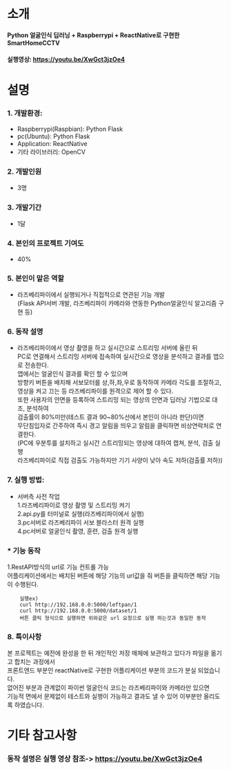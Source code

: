 소개
============
#### Python 얼굴인식 딥러닝 + Raspberrypi + ReactNative로 구현한 SmartHomeCCTV
#### 실행영상: https://youtu.be/XwGct3jzOe4


설명
====
### 1. 개발환경:  
* Raspberrypi(Raspbian): Python Flask   
* pc(Ubuntu): Python Flask   
* Application: ReactNative   
* 기타 라이브러리: OpenCV   

### 2. 개발인원  
* 3명   
### 3. 개발기간  
* 1달   
### 4. 본인의 프로젝트 기여도
* 40%   
### 5. 본인이 맡은 역할
* 라즈베리파이에서 실행되거나 직접적으로 연관된 기능 개발   
 (Flask API서버 개발, 라즈베리파이 카메라와 연동한 Python얼굴인식 알고리즘 구현 등)   

### 6. 동작 설명  
 * 라즈베리파이에서 영상 촬영을 하고 실시간으로 스트리밍 서버에 올린 뒤  
 PC로 연결해서 스트리밍 서버에 접속하여 실시간으로 영상을 분석하고 결과를 앱으로 전송한다.  
 앱에서는 얼굴인식 결과를 확인 할 수 있으며 <br>
 방향키 버튼을 배치해 서보모터를 상,하,좌,우로 동작하여 카메라 각도를 조절하고,  
 영상을 켜고 끄는 등 라즈베리파이를 원격으로 제어 할 수 있다.<br>
 또한 사용자의 안면을 등록하여 스트리밍 되는 영상의 안면과 딥러닝 기법으로 대조, 분석하여  
 검출률이 80%미만(테스트 결과 90~80%선에서 본인이 아니라 판단)이면 <br>
 무단침입자로 간주하여 즉시 경고 알림을 띄우고 알림을 클릭하면 비상연락처로 연결한다.  
 (PC에 우분투를 설치하고 실시간 스트리밍되는 영상에 대하여 캡쳐, 분석, 검출 실행  
 라즈베리파이로 직접 검출도 가능하지만 기기 사양이 낮아 속도 저하(검출률 저하))  

### 7. 실행 방법:  
* 서버측 사전 작업  
   1.라즈베리파이로 영상 촬영 및 스트리밍 켜기  
   2.api.py를 터미널로 실행(라즈베리파이에서 실행)  
   3.pc서버로 라즈베리파이 서보 블라스터 원격 실행  
   4.pc서버로 얼굴인식 촬영, 훈련, 검출 원격 실행  

### * 기능 동작  
   1.RestAPI방식의 url로 기능 컨트롤 가능  
     어플리케이션에서는 배치된 버튼에 해당 기능의 url값을 줘 버튼을 클릭하면 해당 기능이 수행된다.  

        실행ex)  
        curl http://192.168.0.0:5000/leftpan/1  
        curl http://192.168.0.0:5000/dataset/1  
        버튼 클릭 형식으로 실행하면 위와같은 url 요청으로 실행 하는것과 동일한 동작   

### 8. 특이사항  
 본 프로젝트는 예전에 완성을 한 뒤 개인적인 저장 매체에 보관하고 있다가 파일을 옮기고 합치는 과정에서  
 프론트엔드 부분인 reactNative로 구현한 어플리케이션 부분의 코드가 분실 되었습니다.  
 없어진 부분과 관계없이 파이썬 얼굴인식 코드는 라즈베리파이와 카메라만 있으면  
 기능적 면에서 문제없이 테스트와 실행이 가능하고 결과도 낼 수 있어 이부분만 올리도록 하였습니다.  
 
기타 참고사항 
=============
### 동작 설명은 실행 영상 참조-> https://youtu.be/XwGct3jzOe4 
